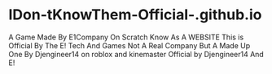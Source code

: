 # IDon-tKnowThem-Official-.github.io
A Game Made By E1Company On Scratch Know As A WEBSITE This is Official By The E! Tech And Games Not A Real Company But A Made Up One By Djengineer14 on roblox and kinemaster Official by Djengineer14 And E!
